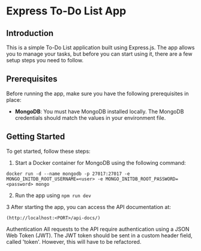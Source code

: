 # Express To-Do List App

## Introduction

This is a simple To-Do List application built using Express.js. The app allows you to manage your tasks, but before you can start using it, there are a few setup steps you need to follow.

## Prerequisites

Before running the app, make sure you have the following prerequisites in place:

- **MongoDB**: You must have MongoDB installed locally. The MongoDB credentials should match the values in your environment file.

## Getting Started

To get started, follow these steps:

1. Start a Docker container for MongoDB using the following command:

`docker run -d --name mongodb -p 27017:27017 -e MONGO_INITDB_ROOT_USERNAME=<user> -e MONGO_INITDB_ROOT_PASSWORD=<password> mongo`

2. Run the app using  `npm run dev`

3 After starting the app, you can access the API documentation at:

`(http://localhost:<PORT>/api-docs/)`


Authentication
All requests to the API require authentication using a JSON Web Token (JWT). The JWT token should be sent in a custom header field, called 'token'. However, this will have to be refactored.
